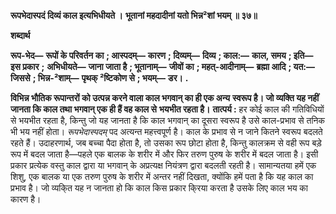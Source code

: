 **रूपभेदास्पदं दिव्यं काल इत्यभिधीयते ।** **भूतानां महदादीनां यतो भिन्न²शां भयम् ॥ ३७॥** 

**शब्दार्थ** 

**रूप-भेद—** **रूपों के परिवर्तन का** **; आस्पदम्—** **कारण** **; दिव्यम्—** **दिव्य** **; काल:—** **काल, समय** **; इति—** **इस प्रकार** **;** **अभिधीयते—** **जाना जाता है** **; भूतानाम्—** **जीवों का** **; महत्-आदीनाम्—** **ब्रह्मा आदि** **; यत:—** **जिससे** **; भिन्न-²शाम्—** **पृथक् ²ष्टिकोण से** **; भयम्—** **डर।** **.** 

**विभिन्न भौतिक रूपान्तरों को उत्पन्न करने वाला काल भगवान् का ही एक अन्य** **स्वरूप है। जो व्यक्ति यह नहीं जानता कि काल तथा भगवान् एक ही हैं वह काल से** **भयभीत रहता है।** **तात्पर्य :** हर कोई काल की गतिविधियों से भयभीत रहता है, किन्तु जो यह जानता है कि काल भगवान् का दूसरा स्वरूप है उसे काल-प्रभाव से तनिक भी भय नहीं होता। *रूपभेदास्पदम्* पद अत्यन्त महत्त्वपूर्ण है। काल के प्रभाव से न जाने कितने स्वरूप बदलते रहते हैं। उदाहरणार्थ, जब बच्चा पैदा होता है, तो उसका रूप छोटा होता है, किन्तु कालक्रम से वही रूप बड़े रूप में बदल जाता है—पहले एक बालक के शरीर में और फिर तरुण पुरुष के शरीर में बदल जाता है। इसी प्रकार प्रत्येक वस्तु काल द्वारा या भगवान् के अप्रत्यक्ष नियंत्रण द्वारा बदलती रहती है। सामान्यतया हमें एक शिशु, एक बालक या एक तरुण पुरुष के शरीर में अन्तर नहीं दिखता, क्योंकि हमें पता है कि यह काल का प्रभाव है। जो व्यकि्त यह न जानता हो कि काल किस प्रकार कि्रया करता है उसके लिए काल भय का कारण है।  